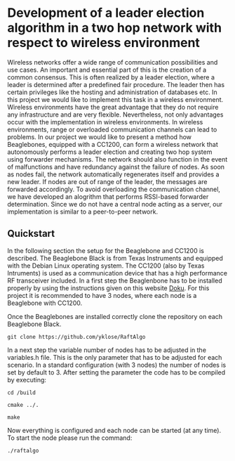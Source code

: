 # Development of a leader election algorithm in a two hop network with respect to wireless environment

Wireless networks offer a wide range of communication possibilities and use cases. An important and essential part of this is the creation of a common consensus. This is often realized by a leader election, where a leader is determined after a predefined fair procedure. The leader then has certain privileges like the hosting and administration of databases etc. In this project we would like to implement this task in a wireless environment. Wireless environments have the great advantage that they do not require any infrastructure and are very flexible. Nevertheless, not only advantages occur with the implementation in wireless environments. In wireless environments, range or overloaded communication channels can lead to problems. In our project we would like to present a method how Beaglebones, equipped with a CC1200, can form a wireless network that autonomously performs a leader election and creating two hop system using forwarder mechanisms. 
The network should also function in the event of malfunctions and have redundancy against the failure of nodes. As soon as nodes fail, the network automatically regenerates itself and provides a new leader. 
If nodes are out of range of the leader, the messages are forwarded accordingly. To avoid overloading the communication channel, we have developed an alogrithm that performs RSSI-based forwarder determination. Since we do not have a central node acting as a server, our implementation is similar to a peer-to-peer network.



## Quickstart
In the following section the setup for the Beaglebone and CC1200 is described. The Beaglebone Black is from Texas Instruments and equipped with the Debian Linux operating system. The CC1200 (also by Texas Intruments) is used as a communication device that has a high performance RF transceiver included. In a first step the Beaglenbone has to be installed properly by using the instructions given on this website [Doku](https://kn-pr.tkn.tu-berlin.de/wiki/doku.php?id=network_protocol_programming_lab:environment_setup). For this project it is recommended to have 3 nodes, where each node is a Beaglebone with CC1200.

Once the Beaglebones are installed correctly clone the repository on each Beaglebone Black.

``git clone https://github.com/yklose/RaftAlgo``

In a next step the variable number of nodes has to be adjusted in the variables.h file. This is the only parameter that has to be adjusted for each scenario. In a standard configuration (with 3 nodes) the number of nodes is set by default to 3. After setting the parameter the code has to be compiled by executing:

``cd /build``

``cmake ../.``

``make``

Now everything is configured and each node can be started (at any time). To start the node please run the command:

``./raftalgo``
